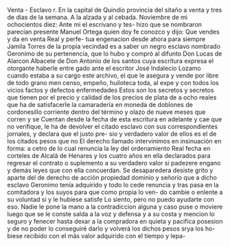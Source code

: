 Venta - Esclavo
r. En la capital de Quindío provincia del sitaño a venta y tres de
dias de la semana. A la alzada y al cebada.
Noviembre de mi ochocientos diez: Ante mi el escrivano y tes-
hizo que se nombraron parecían presente Manuel Ortega quien
doy fe conozco y dijo: Que vendes y da en venta Real y perfe-
tua engenacion desde ahora para siempre Jamila
Torres de la propia vecindad es a saber un negro esclavo nombrado Geronimo de su pertenencia, que lo hubo y compró al difunto Don Lucas de Alarcon Albacete de Don Antonio de los santos cuya escritura expresa el otorgante haberle entre
gado ante el escritor José Indalecio Lozamo cuando estaba
a su cargo este archivo, el que le asegura y vende por libre
de todo grano men censo, empeño, huiloteca toda, al expe
y con todos los vicios factos y defectos enfermedades
Estos son los secretos y secretos que tienen por el precio y calidad de los precios de plata de a ocho reales que ha de satisfacerle la camaradería en moneda de doblones de cordonesillo corriente dentro del término y olazo de nueve meses que corren y se
Cuentan desde la fecha de esta escritura en adelante y cae que no verifique, le ha de devolver el citado esclavo con sus correspondientes jornales, y declara que el justo pre- sio y verdadero valor de ellos es el de los citados pesos que no
El derecho llamado intervinimos en insinuación en forma: a cetro de lo cual renuncia la ley del ordenamiento
Real fecha en corteles de Alcalá de Henares y los cuatro años en ella declarados para regresar el contrato o suplemento a su verdadero valor si padezere engano y demás leyes que con ella concuerdan. Se desaparedera desiste grito y aparte del
de derecho de acción propiedad dominio y señorío que a dicho esclavo Geronimo tenía adquirido y todo lo cede renuncia y tras pasa en la comitadora y los suyos para que como propia lo ven- do cambie o enlente a su voluntad si y le hubiese satisfe
Lo siento, pero no puedo ayudarte con eso.
Nadie le pone la mano a la contradiccion alguna y caso puse o moviere luego que se le conste salda a la voz y defensa y a su costa y mencion lo seguro y fenecer hasta dexar a la compradora en quieta y pacifica posesion y de no poder
lo conseguiré darlo y volverá los dichos pesos srya los ho- biese recibido con el más valor adquirido con el tiempo y lepa-